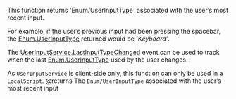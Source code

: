 This function returns 'Enum/UserInputType` associated with the user’s most recent input.

For example, if the user’s previous input had been pressing the spacebar, the [Enum.UserInputType](https://developer.roblox.com/search#stq=UserInputType) returned would be *‘Keyboard’*.

The [UserInputService.LastInputTypeChanged](https://developer.roblox.com/api-reference/event/UserInputService/LastInputTypeChanged) event can be used to track when the last [Enum.UserInputType](https://developer.roblox.com/search#stq=UserInputType) used by the user changes.

As `UserInputService` is client-side only, this function can only be used in a `LocalScript`.
@returns The `Enum/UserInputType` associated with the user’s most recent input